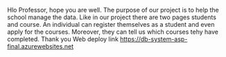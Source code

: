 Hlo Professor, hope you are well. 
The purpose of our project is to help the school manage the data. Like in our project there are two pages students and course. An individual can register themselves as a student and even apply for the courses. Moreover, they can tell us which courses tehy have completed.
Thank you
Web deploy link
https://db-system-asp-final.azurewebsites.net
